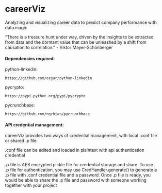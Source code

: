 # careerViz

Analyzing and visualizing career data to predict company performance with data magic

“There is a treasure hunt under way, driven by the insights to be extracted from data and the dormant value that can be unleashed by a shift from causation to correlation.” - Viktor Mayer-Schönberger

#### Dependencies required:

python-linkedin:
	
	https://github.com/ozgur/python-linkedin

pycrypto:
	
	https://pypi.python.org/pypi/pycrypto

pycrunchbase:

	https://github.com/ngzhian/pycrunchbase

#### API credential management:

careerViz provides two ways of credential management, with local .conf file or shared .p file

.conf file can be edited and loaded in plaintext with api authentication credential

.p file is AES encrypted pickle file for credential storage and share. To use .p file for authentication, you may use CredHandler.generate() to generate a .p file with .conf credential file and a password. Once .p file is ready, you would be able to share the .p file and password with someone working together with your project
